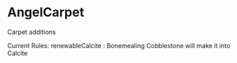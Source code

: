 # AngelCarpet
 Carpet additions 

 Current Rules:
	renewableCalcite : Bonemealing Cobblestone will make it into Calcite
